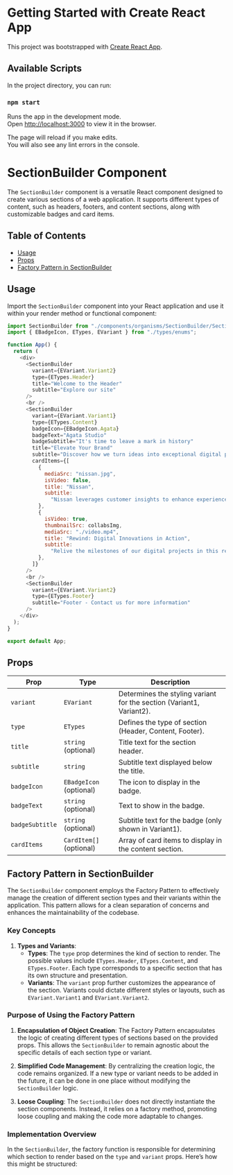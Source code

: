 # Getting Started with Create React App

This project was bootstrapped with [Create React App](https://github.com/facebook/create-react-app).

## Available Scripts

In the project directory, you can run:

### `npm start`

Runs the app in the development mode.\
Open [http://localhost:3000](http://localhost:3000) to view it in the browser.

The page will reload if you make edits.\
You will also see any lint errors in the console.

# SectionBuilder Component

The `SectionBuilder` component is a versatile React component designed to create various sections of a web application. It supports different types of content, such as headers, footers, and content sections, along with customizable badges and card items.

## Table of Contents

- [Usage](#usage)
- [Props](#props)
- [Factory Pattern in SectionBuilder](#FactoryPatterninSectionBuilder)

## Usage

Import the `SectionBuilder` component into your React application and use it within your render method or functional component:

```javascript
import SectionBuilder from "./components/organisms/SectionBuilder/SectionBuilder";
import { EBadgeIcon, ETypes, EVariant } from "./types/enums";

function App() {
  return (
    <div>
      <SectionBuilder
        variant={EVariant.Variant2}
        type={ETypes.Header}
        title="Welcome to the Header"
        subtitle="Explore our site"
      />
      <br />
      <SectionBuilder
        variant={EVariant.Variant1}
        type={ETypes.Content}
        badgeIcon={EBadgeIcon.Agata}
        badgeText="Agata Studio"
        badgeSubtitle="It's time to leave a mark in history"
        title="Elevate Your Brand"
        subtitle="Discover how we turn ideas into exceptional digital products."
        cardItems={[
          {
            mediaSrc: "nissan.jpg",
            isVideo: false,
            title: "Nissan",
            subtitle:
              "Nissan leverages customer insights to enhance experience.",
          },
          {
            isVideo: true,
            thumbnailSrc: collabsImg,
            mediaSrc: "./video.mp4",
            title: "Rewind: Digital Innovations in Action",
            subtitle:
              "Relive the milestones of our digital projects in this recap video celebrating our innovative solutions.",
          },
        ]}
      />
      <br />
      <SectionBuilder
        variant={EVariant.Variant2}
        type={ETypes.Footer}
        subtitle="Footer - Contact us for more information"
      />
    </div>
  );
}

export default App;
```

## Props

| Prop            | Type                    | Description                                                          |
| --------------- | ----------------------- | -------------------------------------------------------------------- |
| `variant`       | `EVariant`              | Determines the styling variant for the section (Variant1, Variant2). |
| `type`          | `ETypes`                | Defines the type of section (Header, Content, Footer).               |
| `title`         | `string` (optional)     | Title text for the section header.                                   |
| `subtitle`      | `string`                | Subtitle text displayed below the title.                             |
| `badgeIcon`     | `EBadgeIcon` (optional) | The icon to display in the badge.                                    |
| `badgeText`     | `string` (optional)     | Text to show in the badge.                                           |
| `badgeSubtitle` | `string` (optional)     | Subtitle text for the badge (only shown in Variant1).                |
| `cardItems`     | `CardItem[]` (optional) | Array of card items to display in the content section.               |

## Factory Pattern in SectionBuilder

The `SectionBuilder` component employs the Factory Pattern to effectively manage the creation of different section types and their variants within the application. This pattern allows for a clean separation of concerns and enhances the maintainability of the codebase.

### Key Concepts

1. **Types and Variants**:
   - **Types**: The `type` prop determines the kind of section to render. The possible values include `ETypes.Header`, `ETypes.Content`, and `ETypes.Footer`. Each type corresponds to a specific section that has its own structure and presentation.
   - **Variants**: The `variant` prop further customizes the appearance of the section. Variants could dictate different styles or layouts, such as `EVariant.Variant1` and `EVariant.Variant2`.

### Purpose of Using the Factory Pattern

1. **Encapsulation of Object Creation**: The Factory Pattern encapsulates the logic of creating different types of sections based on the provided props. This allows the `SectionBuilder` to remain agnostic about the specific details of each section type or variant.

2. **Simplified Code Management**: By centralizing the creation logic, the code remains organized. If a new type or variant needs to be added in the future, it can be done in one place without modifying the `SectionBuilder` logic.

3. **Loose Coupling**: The `SectionBuilder` does not directly instantiate the section components. Instead, it relies on a factory method, promoting loose coupling and making the code more adaptable to changes.

### Implementation Overview

In the `SectionBuilder`, the factory function is responsible for determining which section to render based on the `type` and `variant` props. Here’s how this might be structured:

